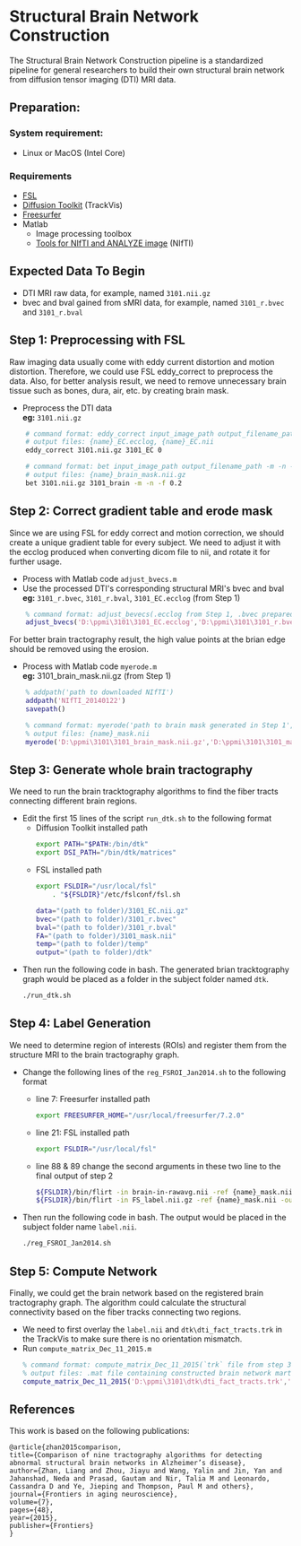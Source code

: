 # Structural Brain Network Construction
The Structural Brain Network Construction pipeline is a standardized pipeline for general researchers to build their own structural brain network from diffusion tensor imaging (DTI) MRI data. 
## Preparation:
### System requirement:
- Linux or MacOS (Intel Core)
### Requirements
- [FSL](https://fsl.fmrib.ox.ac.uk/fsl/fslwiki/FSL)
- [Diffusion Toolkit](http://trackvis.org/) (TrackVis)
- [Freesurfer](https://surfer.nmr.mgh.harvard.edu/fswiki/DownloadAndInstall) 
- Matlab
  - Image processing toolbox
  - [Tools for NIfTI and ANALYZE image](https://www.mathworks.com/matlabcentral/fileexchange/8797-tools-for-nifti-and-analyze-image) (NIfTI)
## Expected Data To Begin
- DTI MRI raw data, for example, named `3101.nii.gz`
- bvec and bval gained from sMRI data, for example, named `3101_r.bvec` and `3101_r.bval`
## Step 1: Preprocessing with FSL
Raw imaging data usually come with eddy current distortion and motion distortion. Therefore, we could use FSL eddy_correct to preprocess the data. Also, for better analysis result, we need to remove unnecessary brain tissue such as bones, dura, air, etc. by creating brain mask.
- Preprocess the DTI data  
**eg:** `3101.nii.gz`

```bash
    # command format: eddy_correct input_image_path output_filename_path index
    # output files: {name}_EC.ecclog, {name}_EC.nii
    eddy_correct 3101.nii.gz 3101_EC 0

    # command format: bet input_image_path output_filename_path -m -n -f 0.2
    # output files: {name}_brain_mask.nii.gz
    bet 3101.nii.gz 3101_brain -m -n -f 0.2
```

## Step 2: Correct gradient table and erode mask
Since we are using FSL for eddy correct and motion correction, we should create a unique gradient table for every subject. We need to adjust it with the ecclog produced when converting dicom file to nii, and rotate it for further usage.
<!-- If you have used the FSL GUI for eddy and movement correction (and not ‘eddy’ or ‘dtipreprocess’), then you will need, for each subject, to create individualised gradient tables
(.bvec) based on the ecclog (called “data.ecclog”, which is an output file after correction is
complete in FSL), as suggested by Leemans and Jones (2009) and Rohde et al. (2004). To do
this, type in the following fdt_rotate_bvecs command
http://jeromemallershandbookofstructuralbrainmrianalysis.yolasite.com/resources/Jeromes_Structural_MRI_analysis_handbook_April2017_Part1.pdf -->
- Process with Matlab code `adjust_bvecs.m`  
- Use the processed DTI's corresponding structural MRI's bvec and bval  
**eg:** `3101_r.bvec`, `3101_r.bval`, `3101_EC.ecclog` (from Step 1)

```matlab
    % command format: adjust_bevecs(.ecclog from Step 1, .bvec prepared, output adjusted {name}.bevc)
    adjust_bvecs('D:\ppmi\3101\3101_EC.ecclog','D:\ppmi\3101\3101_r.bvec','D:\ppmi\3101\3101_adjs.bvec')
```

For better brain tractography result, the high value points at the brian edge should be removed using the erosion.
<!-- https://brainvisa.info/axon/en/processes/AnaT1toBrainMask.html -->
- Process with Matlab code `myerode.m`  
**eg:** 3101_brain_mask.nii.gz (from Step 1)  
    
```matlab
    % addpath('path to downloaded NIfTI')
    addpath('NIfTI_20140122')
    savepath()

    % command format: myerode('path to brain mask generated in Step 1','output brain mask path')
    % output files: {name}_mask.nii
    myerode('D:\ppmi\3101\3101_brain_mask.nii.gz','D:\ppmi\3101\3101_mask.nii')
```

## Step 3: Generate whole brain tractography
We need to run the brain tracktography algorithms to find the fiber tracts connecting different brain regions.
- Edit the first 15 lines of the script `run_dtk.sh` to the following format
    - Diffusion Toolkit installed path
        ```bash
        export PATH="$PATH:/bin/dtk"
        export DSI_PATH="/bin/dtk/matrices"
        ```
    - FSL installed path
        ```bash
        export FSLDIR="/usr/local/fsl"
            . "${FSLDIR}"/etc/fslconf/fsl.sh

        data="(path to folder)/3101_EC.nii.gz"
        bvec="(path to folder)/3101_r.bvec"
        bval="(path to folder)/3101_r.bval"
        FA="(path to folder)/3101_mask.nii"
        temp="(path to folder)/temp"
        output="(path to folder)/dtk"
        ```
- Then run the following code in bash. The generated brian tracktography graph would be placed as a folder in the subject folder named `dtk`. 
    ```bash
    ./run_dtk.sh
    ```
    
## Step 4: Label Generation
We need to determine region of interests (ROIs) and register them from the structure MRI to the brain tractography graph.
- Change the following lines of the `reg_FSROI_Jan2014.sh` to the following format

    - line 7:        Freesurfer installed path
        ```bash
        export FREESURFER_HOME="/usr/local/freesurfer/7.2.0"
        ```

    - line 21:       FSL installed path
        ```bash
        export FSLDIR="/usr/local/fsl"
        ```

    - line 88 & 89  change the second arguments in these two line to the final output of step 2
        ```bash
        ${FSLDIR}/bin/flirt -in brain-in-rawavg.nii -ref {name}_mask.nii -out brain-in-DTI.nii.gz -omat TM.mat -cost corratio -dof 12  -interp nearestneighbour
        ${FSLDIR}/bin/flirt -in FS_label.nii.gz -ref {name}_mask.nii -out label.nii.gz -applyxfm -init TM.mat -interp nearestneighbour
        ```
- Then run the following code in bash. The output would be placed in the subject folder name `label.nii`.
    ```bash
    ./reg_FSROI_Jan2014.sh
    ```
## Step 5: Compute Network
Finally, we could get the brain network based on the registered brain tractography graph. The algorithm could calculate the structural connectivity based on the fiber tracks connecting two regions.
- We need to first overlay the `label.nii` and `dtk\dti_fact_tracts.trk` in the TrackVis to make sure there is no orientation mismatch.
- Run `compute_matrix_Dec_11_2015.m`
    ```matlab
    % command format: compute_matrix_Dec_11_2015(`trk` file from step 3,`label.nii` from step 4, output path, threshold)
    % output files: .mat file containing constructed brain network martrix
    compute_matrix_Dec_11_2015('D:\ppmi\3101\dtk\dti_fact_tracts.trk','D:\ppmi\3101\label.nii','D:\ppmi\3101\3101.mat',5)
    ```


## References

This work is based on the following publications:

```text
@article{zhan2015comparison,
title={Comparison of nine tractography algorithms for detecting abnormal structural brain networks in Alzheimer’s disease},
author={Zhan, Liang and Zhou, Jiayu and Wang, Yalin and Jin, Yan and Jahanshad, Neda and Prasad, Gautam and Nir, Talia M and Leonardo, Cassandra D and Ye, Jieping and Thompson, Paul M and others},
journal={Frontiers in aging neuroscience},
volume={7},
pages={48},
year={2015},
publisher={Frontiers}
}
```

